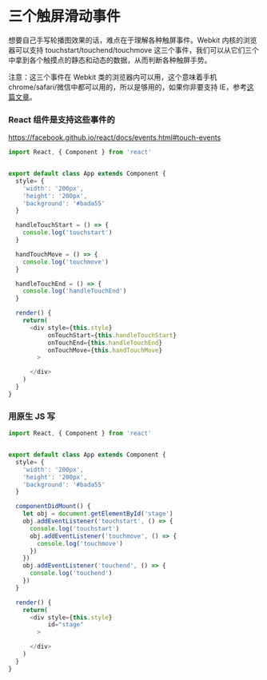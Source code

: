 # 三个触屏滑动事件

想要自己手写轮播图效果的话，难点在于理解各种触屏事件。Webkit 内核的浏览器可以支持 touchstart/touchend/touchmove 这三个事件，我们可以从它们三个中拿到各个触摸点的静态和动态的数据，从而判断各种触屏手势。


注意：这三个事件在 Webkit 类的浏览器内可以用，这个意味着手机 chrome/safari/微信中都可以用的，所以是够用的，如果你非要支持 IE，参考[这篇文章](https://css-tricks.com/the-javascript-behind-touch-friendly-sliders/)。

### React 组件是支持这些事件的

https://facebook.github.io/react/docs/events.html#touch-events


```js
import React, { Component } from 'react'


export default class App extends Component {
  style= {
    'width': '200px',
    'height': '200px',
    'background': '#bada55'
  }

  handleTouchStart = () => {
    console.log('touchstart')
  }

  handTouchMove = () => {
    console.log('touchmove')
  }

  handleTouchEnd = () => {
    console.log('handleTouchEnd')
  }

  render() {
    return(
      <div style={this.style}
           onTouchStart={this.handleTouchStart}
           onTouchEnd={this.handleTouchEnd}
           onTouchMove={this.handTouchMove}
        >

      </div>
    )
  }
}

```



### 用原生 JS 写


```js
import React, { Component } from 'react'


export default class App extends Component {
  style= {
    'width': '200px',
    'height': '200px',
    'background': '#bada55'
  }

  componentDidMount() {
    let obj = document.getElementById('stage')
    obj.addEventListener('touchstart', () => {
      console.log('touchstart')
      obj.addEventListener('touchmove', () => {
        console.log('touchmove')
      })
    })
    obj.addEventListener('touchend', () => {
      console.log('touchend')
    })
  }

  render() {
    return(
      <div style={this.style}
           id="stage"
        >

      </div>
    )
  }
}

```